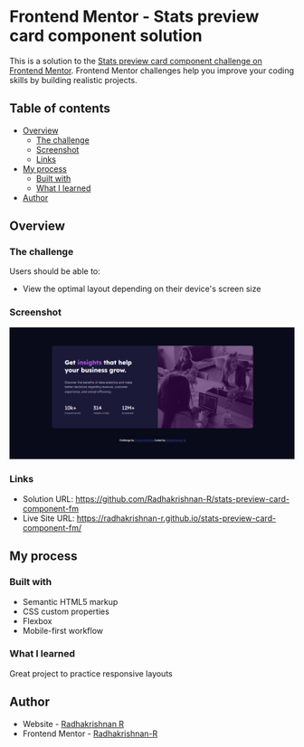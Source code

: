 # Frontend Mentor - Stats preview card component solution

This is a solution to the [Stats preview card component challenge on Frontend Mentor](https://www.frontendmentor.io/challenges/stats-preview-card-component-8JqbgoU62). Frontend Mentor challenges help you improve your coding skills by building realistic projects.

## Table of contents

- [Overview](#overview)
  - [The challenge](#the-challenge)
  - [Screenshot](#screenshot)
  - [Links](#links)
- [My process](#my-process)
  - [Built with](#built-with)
  - [What I learned](#what-i-learned)
- [Author](#author)


## Overview

### The challenge

Users should be able to:

- View the optimal layout depending on their device's screen size

### Screenshot

![](./Screenshot.png)


### Links

- Solution URL: https://github.com/Radhakrishnan-R/stats-preview-card-component-fm
- Live Site URL: https://radhakrishnan-r.github.io/stats-preview-card-component-fm/

## My process

### Built with

- Semantic HTML5 markup
- CSS custom properties
- Flexbox
- Mobile-first workflow


### What I learned

Great project to practice responsive layouts

## Author

- Website - [Radhakrishnan R](https://radhakrishnans-portfolio.webflow.io/)
- Frontend Mentor - [Radhakrishnan-R](https://www.frontendmentor.io/profile/Radhakrishnan-R)

